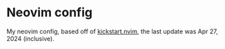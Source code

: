 # Neovim config 

My neovim config, based off of [kickstart.nvim](https://github.com/nvim-lua/kickstart.nvim), the last update was Apr 27, 2024 (inclusive).
